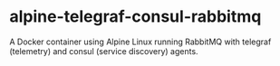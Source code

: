 alpine-telegraf-consul-rabbitmq
===============================

A Docker container using Alpine Linux running RabbitMQ with telegraf (telemetry) and consul (service discovery) agents.